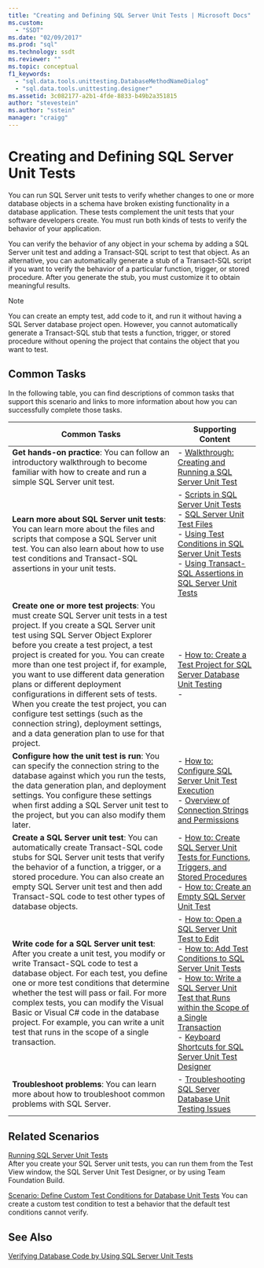 ```yaml
---
title: "Creating and Defining SQL Server Unit Tests | Microsoft Docs"
ms.custom: 
  - "SSDT"
ms.date: "02/09/2017"
ms.prod: "sql"
ms.technology: ssdt
ms.reviewer: ""
ms.topic: conceptual
f1_keywords: 
  - "sql.data.tools.unittesting.DatabaseMethodNameDialog"
  - "sql.data.tools.unittesting.designer"
ms.assetid: 3c082177-a2b1-4fde-8833-b49b2a351815
author: "stevestein"
ms.author: "sstein"
manager: "craigg"
---
```

# Creating and Defining SQL Server Unit Tests
You can run SQL Server unit tests to verify whether changes to one or more database objects in a schema have broken existing functionality in a database application. These tests complement the unit tests that your software developers create. You must run both kinds of tests to verify the behavior of your application.  
  
You can verify the behavior of any object in your schema by adding a SQL Server unit test and adding a Transact\-SQL script to test that object. As an alternative, you can automatically generate a stub of a Transact\-SQL script if you want to verify the behavior of a particular function, trigger, or stored procedure. After you generate the stub, you must customize it to obtain meaningful results.  
  
> [!NOTE]  
> You can create an empty test, add code to it, and run it without having a SQL Server database project open. However, you cannot automatically generate a Transact\-SQL stub that tests a function, trigger, or stored procedure without opening the project that contains the object that you want to test.  
  
## Common Tasks  
In the following table, you can find descriptions of common tasks that support this scenario and links to more information about how you can successfully complete those tasks.  
  
|Common Tasks|Supporting Content|  
|----------------|----------------------|  
|**Get hands-on practice**: You can follow an introductory walkthrough to become familiar with how to create and run a simple SQL Server unit test.|-   [Walkthrough: Creating and Running a SQL Server Unit Test](../ssdt/walkthrough-creating-and-running-a-sql-server-unit-test.md)|  
|**Learn more about SQL Server unit tests**: You can learn more about the files and scripts that compose a SQL Server unit test. You can also learn about how to use test conditions and Transact\-SQL assertions in your unit tests.|-   [Scripts in SQL Server Unit Tests](../ssdt/scripts-in-sql-server-unit-tests.md)<br />-   [SQL Server Unit Test Files](../ssdt/sql-server-unit-test-files.md)<br />-   [Using Test Conditions in SQL Server Unit Tests](../ssdt/using-test-conditions-in-sql-server-unit-tests.md)<br />-   [Using Transact-SQL Assertions in SQL Server Unit Tests](../ssdt/using-transact-sql-assertions-in-sql-server-unit-tests.md)|  
|**Create one or more test projects**: You must create SQL Server unit tests in a test project. If you create a SQL Server unit test using SQL Server Object Explorer before you create a test project, a test project is created for you. You can create more than one test project if, for example, you want to use different data generation plans or different deployment configurations in different sets of tests. When you create the test project, you can configure test settings (such as the connection string), deployment settings, and a data generation plan to use for that project.|-   [How to: Create a Test Project for SQL Server Database Unit Testing](../ssdt/how-to-create-a-test-project-for-sql-server-database-unit-testing.md)<br />-|  
|**Configure how the unit test is run**: You can specify the connection string to the database against which you run the tests, the data generation plan, and deployment settings. You configure these settings when first adding a SQL Server unit test to the project, but you can also modify them later.|-   [How to: Configure SQL Server Unit Test Execution](../ssdt/how-to-configure-sql-server-unit-test-execution.md)<br />-   [Overview of Connection Strings and Permissions](../ssdt/overview-of-connection-strings-and-permissions.md)|  
|**Create a SQL Server unit test**: You can automatically create Transact\-SQL code stubs for SQL Server unit tests that verify the behavior of a function, a trigger, or a stored procedure. You can also create an empty SQL Server unit test and then add Transact\-SQL code to test other types of database objects.|-   [How to: Create SQL Server Unit Tests for Functions, Triggers, and Stored Procedures](../ssdt/how-to-create-unit-tests-for-functions-triggers-stored-procedures.md)<br />-   [How to: Create an Empty SQL Server Unit Test](../ssdt/how-to-create-an-empty-sql-server-unit-test.md)|  
|**Write code for a SQL Server unit test**: After you create a unit test, you modify or write Transact\-SQL code to test a database object. For each test, you define one or more test conditions that determine whether the test will pass or fail. For more complex tests, you can modify the Visual Basic or Visual C\# code in the database project. For example, you can write a unit test that runs in the scope of a single transaction.|-   [How to: Open a SQL Server Unit Test to Edit](../ssdt/how-to-open-a-sql-server-unit-test-to-edit.md)<br />-   [How to: Add Test Conditions to SQL Server Unit Tests](../ssdt/how-to-add-test-conditions-to-sql-server-unit-tests.md)<br />-   [How to: Write a SQL Server Unit Test that Runs within the Scope of a Single Transaction](../ssdt/how-to-write-sql-server-unit-test-that-runs-in-single-transaction-scope.md)<br />-   [Keyboard Shortcuts for SQL Server Unit Test Designer](../ssdt/keyboard-shortcuts-for-sql-server-unit-test-designer.md)|  
|**Troubleshoot problems**: You can learn more about how to troubleshoot common problems with SQL Server.|-   [Troubleshooting SQL Server Database Unit Testing Issues](../ssdt/troubleshooting-sql-server-database-unit-testing-issues.md)|  
  
## Related Scenarios  
[Running SQL Server Unit Tests](../ssdt/running-sql-server-unit-tests.md)  
After you create your SQL Server unit tests, you can run them from the Test View window, the SQL Server Unit Test Designer, or by using Team Foundation Build.  
  
[Scenario: Define Custom Test Conditions for Database Unit Tests](https://msdn.microsoft.com/library/dd193282(VS.100).aspx)  
You can create a custom test condition to test a behavior that the default test conditions cannot verify.  
  
## See Also  
[Verifying Database Code by Using SQL Server Unit Tests](../ssdt/verifying-database-code-by-using-sql-server-unit-tests.md)  
  
